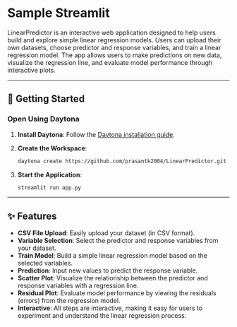 # Sample Streamlit

LinearPredictor is an interactive web application designed to help users build and explore simple linear regression models. Users can upload their own datasets, choose predictor and response variables, and train a linear regression model. The app allows users to make predictions on new data, visualize the regression line, and evaluate model performance through interactive plots.

---

## 🚀 Getting Started  

### Open Using Daytona  

1. **Install Daytona**: Follow the [Daytona installation guide](https://www.daytona.io/docs/installation/installation/).

2. **Create the Workspace**:

   ```bash  
   daytona create https://github.com/prasantk2004/LinearPredictor.git
   ```

3. **Start the Application**:

   ```bash  
   streamlit run app.py
   ```

---

## ✨ Features  

- **CSV File Upload**: Easily upload your dataset (in CSV format).
- **Variable Selection**: Select the predictor and response variables from your dataset.
- **Train Model**: Build a simple linear regression model based on the selected variables.
- **Prediction**: Input new values to predict the response variable.
- **Scatter Plot**: Visualize the relationship between the predictor and response variables with a regression line.
- **Residual Plot**: Evaluate model performance by viewing the residuals (errors) from the regression model.
- **Interactive**: All steps are interactive, making it easy for users to experiment and understand the linear regression process.
